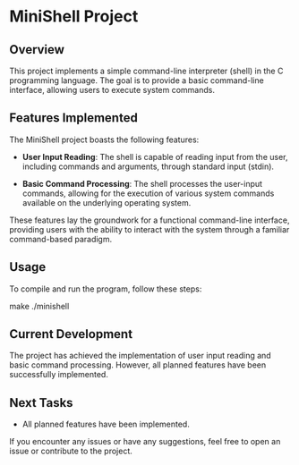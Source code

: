 # MiniShell Project

## Overview
This project implements a simple command-line interpreter (shell) in the C programming language. The goal is to provide a basic command-line interface, allowing users to execute system commands.

## Features Implemented
The MiniShell project boasts the following features:

- **User Input Reading**: The shell is capable of reading input from the user, including commands and arguments, through standard input (stdin).
  
- **Basic Command Processing**: The shell processes the user-input commands, allowing for the execution of various system commands available on the underlying operating system.

These features lay the groundwork for a functional command-line interface, providing users with the ability to interact with the system through a familiar command-based paradigm.


## Usage
To compile and run the program, follow these steps:

make
./minishell

## Current Development
The project has achieved the implementation of user input reading and basic command processing. However, all planned features have been successfully implemented.

## Next Tasks
- All planned features have been implemented.

If you encounter any issues or have any suggestions, feel free to open an issue or contribute to the project.

